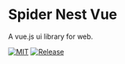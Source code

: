 # Spider Nest Vue

A vue.js ui library for web.

[![MIT](https://img.shields.io/github/license/spider-nest/spider-nest-vue)](https://cdn.jsdelivr.net/gh/spider-nest/spider-nest-vue@main/LICENSE)
[![Release](https://img.shields.io/github/v/release/spider-nest/spider-nest-vue)](https://github.com/spider-nest/spider-nest-vue/releases/latest)

